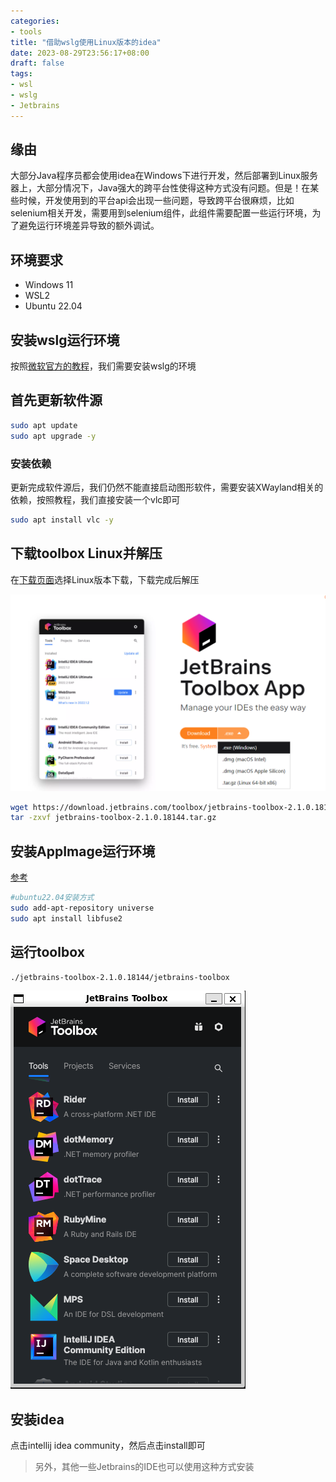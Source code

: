 ```yaml
---
categories:
- tools
title: "借助wslg使用Linux版本的idea"
date: 2023-08-29T23:56:17+08:00
draft: false
tags:
- wsl
- wslg
- Jetbrains
---
```


## 缘由

大部分Java程序员都会使用idea在Windows下进行开发，然后部署到Linux服务器上，大部分情况下，Java强大的跨平台性使得这种方式没有问题。但是！在某些时候，开发使用到的平台api会出现一些问题，导致跨平台很麻烦，比如selenium相关开发，需要用到selenium组件，此组件需要配置一些运行环境，为了避免运行环境差异导致的额外调试。

## 环境要求

- Windows 11
- WSL2
- Ubuntu 22.04

## 安装wslg运行环境

按照[微软官方的教程](https://github.com/microsoft/wslg)，我们需要安装wslg的环境

## 首先更新软件源

```bash
sudo apt update
sudo apt upgrade -y
```

### 安装依赖

更新完成软件源后，我们仍然不能直接启动图形软件，需要安装XWayland相关的依赖，按照教程，我们直接安装一个vlc即可

```bash
sudo apt install vlc -y
```


## 下载toolbox Linux并解压


在[下载页面](https://www.jetbrains.com/toolbox-app/)选择Linux版本下载，下载完成后解压

![下载页面截图](images/1.png)

```bash
wget https://download.jetbrains.com/toolbox/jetbrains-toolbox-2.1.0.18144.tar.gz
tar -zxvf jetbrains-toolbox-2.1.0.18144.tar.gz
```

## 安装AppImage运行环境

[参考](https://github.com/AppImage/AppImageKit/wiki/FUSE)

```bash
#ubuntu22.04安装方式
sudo add-apt-repository universe
sudo apt install libfuse2
```

## 运行toolbox

```bash
./jetbrains-toolbox-2.1.0.18144/jetbrains-toolbox
```

![运行结果](images/2.png)

## 安装idea

点击intellij idea community，然后点击install即可

>另外，其他一些Jetbrains的IDE也可以使用这种方式安装